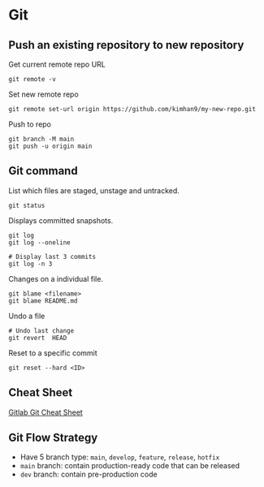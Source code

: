 # Git

## Push an existing repository to new repository

Get current remote repo URL
```
git remote -v
```

Set new remote repo
```
git remote set-url origin https://github.com/kimhan9/my-new-repo.git
```

Push to repo
```
git branch -M main
git push -u origin main
```

## Git command

List which files are staged, unstage and untracked.
```
git status
```

Displays committed snapshots.
```
git log
git log --oneline

# Display last 3 commits
git log -n 3
```

Changes on a individual file.
```
git blame <filename>
git blame README.md
```

Undo a file
```
# Undo last change
git revert  HEAD
```

Reset to a specific commit
```
git reset --hard <ID>
```

## Cheat Sheet

[Gitlab Git Cheat Sheet](https://about.gitlab.com/images/press/git-cheat-sheet.pdf)

## Git Flow Strategy

- Have 5 branch type: `main`, `develop`, `feature`, `release`, `hotfix`
- `main` branch: contain production-ready code that can be released
- `dev` branch: contain pre-production code